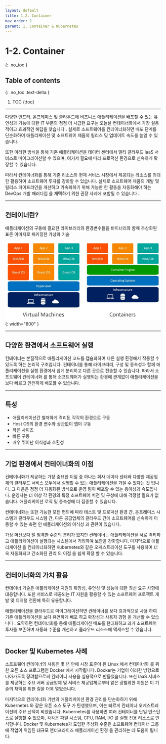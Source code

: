 ```yaml
---
layout: default
title: 1.2. Container
nav_order: 2
parent: 1. Container & Kubernetes
---
```


# 1-2. Container
{: .no_toc }

## Table of contents
{: .no_toc .text-delta }

1. TOC
{:toc}
---


다양한 인프라, 온프레미스 및 클라우드에 비즈니스 애플리케이션을 배포할 수 있는 유연성과 기능에 대한 IT 부문의 점점 더 시급한 요구는 오늘날 컨테이너화에서 가장 실용적이고 효과적인 해답을 찾습니다 . 실제로 소프트웨어를 컨테이너화하면 배포 단계를 단순화하여 애플리케이션 및 소프트웨어 제품의 릴리스 및 업데이트 속도를 높일 수 있습니다.

또한 이러한 방식을 통해 기존 애플리케이션을 데이터 센터에서 멀티 클라우드 IaaS 서비스로 마이그레이션할 수 있으며, 여기서 필요에 따라 프로덕션 환경으로 신속하게 확장할 수 있습니다.

따라서 컨테이너화를 통해 기존 리소스와 현재 서비스 시장에서 제공되는 리소스를 최대한 활용하여 소프트웨어 투자를 강화할 수 있습니다. 실제로 소프트웨어 제품의 개발 및 릴리스 파이프라인을 개선하고 가속화하기 위해 가능한 한 활동을 자동화해야 하는 DevOps 개발 패러다임 을 채택하기 위한 권장 사례에 포함될 수 있습니다 .


---

## 컨테이너란?

애플리케이션의 구동에  필요한 라이브러리와  환경변수들을  바이너리와 함께  추상화된 표준 이미지로 패키징한 가상화 기술

![base-1.png](/assets/images/base/base-1.png){: width="800" }

---

## 다양한 환경에서 소프트웨어 실행  
컨테이너는 본질적으로 애플리케이션 코드를 캡슐화하여 다른 실행 환경에서 작동할 수 있도록 하는 논리적 구조입니다. 컨테이너를 통해 라이브러리, 구성 및 종속성과 함께 애플리케이션을 실행 환경에서 쉽게 분리하고 다른 곳으로 전송할 수 있습니다.
따라서 소프트웨어 컨테이너화 를 통해 소프트웨어가 실행되는 환경에 관계없이 애플리케이션을 보다 빠르고 안전하게 배포할 수 있습니다.


---
## 특성 
- 애플리케이션간 철저하게 격리된 각각의 환경으로 구동
- Host OS의 환경 변수와 상관없이 앱이 구동
- 작은 사이즈
- 빠른 구동 
- 매우 뛰어난 이식성과 호환성



---
## 기업 환경에서 컨테이너화의 이점
컨테이너화가 제공하는 가장 중요한 이점 중 하나는 회사 데이터 센터와 다양한 제공업체의 클라우드 서비스 모두에서 실행할 수 있는 애플리케이션을 가질 수 있다는 것 입니다. 그 다음은 점점 더 자동화된 방식으로 운영 팀이 배포할 수 있는 용이성과 속도입니다. 운영자는 더 이상 각 환경의 특정 소프트웨어 버전 및 구성에 대해 걱정할 필요가 없습니다. 애플리케이션 로직 및 종속성에 더 집중할 수 있습니다.

컨테이너화는 또한 가능한 모든 편의에 따라 테스트 및 프로덕션 환경 간, 온프레미스 시스템과 클라우드 시스템 간, 다른 공급업체의 클라우드 간에 소프트웨어를 신속하게 이동할 수 있는 측면 인 애플리케이션의 이식성 과 관련이 있습니다.

가상 머신보다 덜 엄격한 수준의 분리가 있지만 컨테이너는 애플리케이션을 서로 격리하고 애플리케이션이 실행되는 시스템에서 격리하여 보안을 강화합니다. 마지막으로 애플리케이션 을 컨테이너화하면 Kubernetes와 같은 오케스트레이션 도구를 사용하여 더욱 자동화되고 간소화된 관리 의 이점 을 쉽게 확장 할 수 있습니다.


---

## 컨테이너화의 가치 활용
컨테이너 기술은 애플리케이션 지원의 확장성, 유연성 및 성능에 대한 최신 요구 사항에 대응합니다. 또한 서비스로 제공되는 IT 자원을 활용할 수 있는 소프트웨어 프로젝트 개발 및 디지털 전환에 특히 유용합니다.

애플리케이션을 클라우드로 마이그레이션하면 컨테이너를 보다 효과적으로 사용 하여 기존 애플리케이션을 보다 유연하게 배포 하고 확장성과 사용자 경험 을 개선할 수 있습니다 . 요약하면 컨테이너화를 통해 애플리케이션 배포를 현대화하고 과거 소프트웨어 투자를 보존하며 자동화 수준을 개선하고 클라우드 리소스에 액세스할 수 있습니다.


---
## Docker 및 Kubernetes 사례
소프트웨어 컨테이너의 사용은 몇 년 만에 시장 표준이 된 Linux 에서 컨테이너화 를 위한 오픈 소스 프로그램인 Docker 에서 시작됩니다. Docker는 기업이 이러한 방향으로 나아가도록 장려함으로써 컨테이너 사용을 실용적으로 만들었습니다. 또한 IaaS 서비스를 제공하는 주요 서버 공급업체 및 서비스 제공업체로부터 얻은 광범위한 지원은 이 기술의 채택을 위한 길을 더욱 열었습니다.

마지막으로 컨테이너화 기반의 애플리케이션 환경 관리를 단순화하기 위해 Kubernetes 와 같은 오픈 소스 도구 가 탄생했으며, 이는 빠르게 컨테이너 오케스트레이션의 주요 선택이 되었습니다. Kubernetes를 사용하면 여러 컨테이너를 단일 인스턴스로 실행할 수 있으며, 각각은 파일 시스템, CPU, RAM, I/O 를 실행 전용 리소스로 인식합니다. Docker 및 Kubernetes가 도입한 추상화 수준은 소프트웨어 컨테이너 그룹에 작업이 위임된 대규모 엔터프라이즈 애플리케이션 환경 을 관리하는 데 도움이 됩니다.
